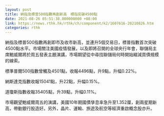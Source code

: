 ```yaml
---
layout: post
title: 納指及標普500指數再創新高　標指突破4500點
date: 2021-08-26 05:51:38.000000000 +08:00
link: https://news.rthk.hk/rthk/ch/component/k2/1607616-20210826.htm
categories: rthk
---
```


納指及標普500指數再創即市及收市新高，並連升5個交易日，標普指數首次突破4500點水平。市場關注美國疫情發展，以及即將召開的全球央行年會，聯儲局主席鮑威爾將於周五發表主題演講，市場期望從中尋找聯儲局何時開始縮減買債規模的線索。

標準普爾500指數曾觸及4501點，收報4496點，升9點，升幅0.22%。

納斯達克指數收報15041點，升22點，升幅0.15%。

道瓊斯指數收報35405點，升39點，升幅0.11%。

市場觀望鮑威爾周五的演講，美國10年期國債孳息率急升至1.352厘，創兩星期新高，帶動銀行股造好。另外，晶片、運輸、旅遊及航空等經濟重啟概念股亦升。
